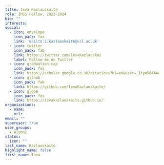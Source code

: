```yaml
---
title: Ieva Kazlauskaitė
role: IMSS Fellow, 2023-2024
bio: ""
interests:
social:
  - icon: envelope
    icon_pack: fas
    link: 'mailto:i.kazlauskaite@ucl.ac.uk'
  - icon: twitter
    icon_pack: fab
    link: https://twitter.com/IevaKazlauskai
    label: Follow me on Twitter
  - icon: graduation-cap
    icon_pack: fas
    link: https://scholar.google.co.uk/citations?hl=en&user=_ItyW58AAAAJ#
  - icon: github
    icon_pack: fab
    link: https://github.com/IevaKazlauskaite/
  - icon: globe
    icon_pack: fas
    link: https://ievakazlauskaite.github.io/
organizations:
  - name: 
    url: 
email: ""
superuser: true
user_groups:
  - Alumni
status:
  icon: ""
last_name: Kazlauskaitė
highlight_name: false
first_name: Ieva
---
```

<!-- BIO

{style="text-align: justify;"} -->

